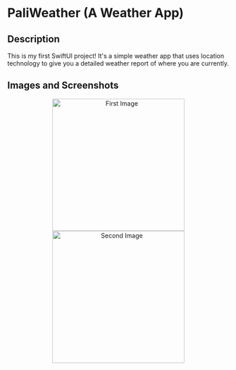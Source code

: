 #  PaliWeather (A Weather App)


## Description

This is my first SwiftUI project! It's a simple weather app that uses location technology to give you a detailed weather report of where you are currently.

## Images and Screenshots

<p align="center">
  <img src="Images/IMG_1849" alt="First Image" width="300"/>
  <img src="Images/IMG_1850" alt="Second Image" width="300"/>
</p>


